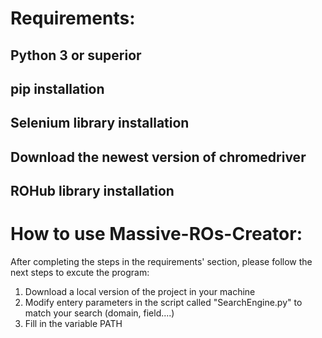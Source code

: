# Requirements:
## Python 3 or superior
## pip installation
## Selenium library installation
## Download the newest version of chromedriver
## ROHub library installation


# How to use Massive-ROs-Creator:
After completing the steps in the requirements' section, please follow the next steps to excute the program:

1. Download a local version of the project in your machine
2. Modify entery parameters in the script called "SearchEngine.py" to match your search (domain, field....)
3. Fill in the variable PATH

